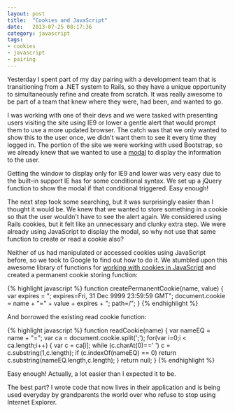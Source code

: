 ```yaml
---
layout: post
title:  "Cookies and JavaScript"
date:   2013-07-25 08:17:36
category: javascript
tags:
- cookies
- javascript
- pairing
---
```


Yesterday I spent part of my day pairing with a development team that is transitioning from a .NET system to Rails, so they have a unique opportunity to simultaneously refine and create from scratch. It was really awesome to be part of a team that knew where they were, had been, and wanted to go.

I was working with one of their devs and we were tasked with presenting users visiting the site using IE9 or lower a gentle alert that would prompt them to use a more updated browser. The catch was that we only wanted to show this to the user once, we didn't want them to see it every time they logged in. The portion of the site we were working with used Bootstrap, so we already knew that we wanted to use a [modal](http://twitter.github.io/bootstrap/javascript.html#modals) to display the information to the user.

Getting the window to display only for IE9 and lower was very easy due to the built-in support IE has for some conditional syntax. We set up a jQuery function to show the modal if that conditional triggered. Easy enough!

The next step took some searching, but it was surprisingly easier than I thought it would be. We knew that we wanted to store something in a cookie so that the user wouldn't have to see the alert again. We considered using Rails cookies, but it felt like an unnecessary and clunky extra step. We were already using JavaScript to display the modal, so why not use that same function to create or read a cookie also?

Neither of us had manipulated or accessed cookies using JavaScript before, so we took to Google to find out how to do it. We stumbled upon this awesome library of functions for [working with cookies in JavaScript](http://www.quirksmode.org/js/cookies.html) and created a permanent cookie storing function:

{% highlight javascript %}
function createPermanentCookie(name, value) {
  var expires = "; expires=Fri, 31 Dec 9999 23:59:59 GMT";
  document.cookie = name + "=" + value + expires + "; path=/";
}
{% endhighlight %}

And borrowed the existing read cookie function:

{% highlight javascript %}
function readCookie(name) {
  var nameEQ = name + "=";
  var ca = document.cookie.split(';');
  for(var i=0;i < ca.length;i++) {
    var c = ca[i];
    while (c.charAt(0)==' ') c = c.substring(1,c.length);
    if (c.indexOf(nameEQ) == 0) return c.substring(nameEQ.length,c.length);
  }
  return null;
}
{% endhighlight %}

Easy enough! Actually, a lot easier than I expected it to be.

The best part? I wrote code that now lives in their application and is being used everyday by grandparents the world over who refuse to stop using Internet Explorer.